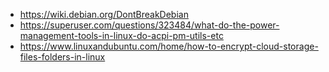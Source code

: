 * https://wiki.debian.org/DontBreakDebian
* https://superuser.com/questions/323484/what-do-the-power-management-tools-in-linux-do-acpi-pm-utils-etc
* https://www.linuxandubuntu.com/home/how-to-encrypt-cloud-storage-files-folders-in-linux

